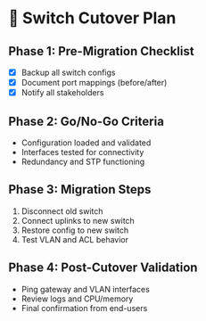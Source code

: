 # 🔁 Switch Cutover Plan

## Phase 1: Pre-Migration Checklist
- [x] Backup all switch configs
- [x] Document port mappings (before/after)
- [x] Notify all stakeholders

## Phase 2: Go/No-Go Criteria
- Configuration loaded and validated
- Interfaces tested for connectivity
- Redundancy and STP functioning

## Phase 3: Migration Steps
1. Disconnect old switch
2. Connect uplinks to new switch
3. Restore config to new switch
4. Test VLAN and ACL behavior

## Phase 4: Post-Cutover Validation
- Ping gateway and VLAN interfaces
- Review logs and CPU/memory
- Final confirmation from end-users

